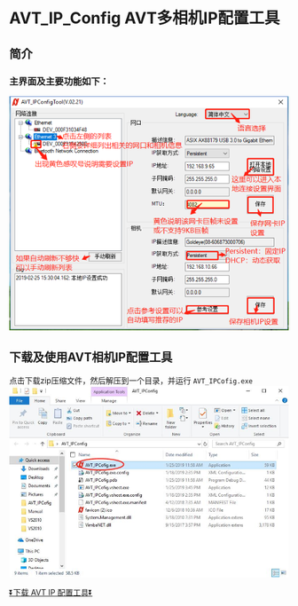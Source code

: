 # AVT_IP_Config AVT多相机IP配置工具

## 简介
### 主界面及主要功能如下：
![GitHub](IPConfig.png "GitHub,Social Coding")

## 下载及使用AVT相机IP配置工具

点击下载zip压缩文件，然后解压到一个目录，并运行 `AVT_IPCofig.exe`
![GitHub](ipConfig3.jpg "GitHub,Social Coding")

[:arrow_double_down:下载 AVT IP 配置工具:arrow_double_down:](https://github.com/avtcn/notes/blob/master/skills/avt_ip_config/AVT_IPConfig.zip)
